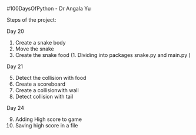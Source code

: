 #100DaysOfPython - Dr Angala Yu

Steps of the project:

Day 20
1. Create a snake body
2. Move the snake
3. Create the snake food (1. Dividing into packages snake.py and main.py ) 
 
Day 21

5. Detect the collision with food
6. Create a scoreboard
7. Create a collisionwith wall
8. Detect collision with tail

Day 24

9. Adding High score to game
10. Saving high score in a file
